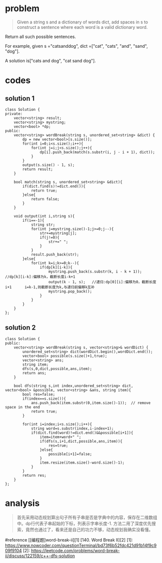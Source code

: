# problem
>Given a string s and a dictionary of words dict, add spaces in s to construct a sentence where each word is a valid dictionary word.

Return all such possible sentences.

For example, given
s ="catsanddog", 
dict =["cat", "cats", "and", "sand", "dog"].

A solution is["cats and dog", "cat sand dog"].
# codes
## solution 1
```
class Solution {
private:
    vector<string> result;
    vector<string> mystring;
    vector<bool> *dp;
public:
    vector<string> wordBreak(string s, unordered_set<string> &dict) {
        dp = new vector<bool>[s.size()];
        for(int i=0;i<s.size();i++){
            for(int j=i;j<s.size();j++){
                dp[i].push_back(match(s.substr(i, j - i + 1), dict));
            }
        }
        output(s.size() - 1, s);
        return result;
    }
    
    bool match(string s, unordered_set<string> &dict){
        if(dict.find(s)!=dict.end()){
            return true;
        }else{
            return false;
        }
    }
    
    void output(int i,string s){
        if(i==-1){
            string str;
            for(int j=mystring.size()-1;j>=0;j--){
                str+=mystring[j]; 
                if(j!=0){
                    str+=" ";
                }
            }
            result.push_back(str);
        }else{
            for(int k=i;k>=0;k--){
                if(dp[k][i-k]){
                    mystring.push_back(s.substr(k, i - k + 1)); //dp[k][i-k]:偏移为k，截断长度i-k+1
                    output(k - 1, s);   //递归:dp[0][i]:偏移为0，截断长度i+1      i=k-1,则截断长度为k,与递归前偏移k互补
                    mystring.pop_back();
                }
            }
        }
    }
};
```

## solution 2
```
class Solution {
public:
    vector<string> wordBreak(string s, vector<string>& wordDict) {
        unordered_set<string> dict(wordDict.begin(),wordDict.end());
        vector<bool> possible(s.size()+1,true);
        vector<string> ans;
        string item;
        dfs(s,0,dict,possible,ans,item);
        return ans;
    }
    
    bool dfs(string s,int index,unordered_set<string> dict, vector<bool> &possible, vector<string> &ans, string item){
        bool res=false;
        if(index==s.size()){
            ans.push_back(item.substr(0,item.size()-1));  // remove space in the end
            return true;
        }
        
        for(int i=index;i<s.size();i++){
            string word=s.substr(index,i-index+1);
            if(dict.find(word)!=dict.end()&&possible[i+1]){
                item=item+word+" ";
                if(dfs(s,i+1,dict,possible,ans,item)){
                    res=true;
                }else{
                    possible[i+1]=false;
                }
                item.resize(item.size()-word.size()-1);
            }
        }
        return res;
    }
};
```

# analysis
>首先采用动态规划算出句子所有子串是否是字典中的内容，保存在二维数组中。dp行代表子串起始的下标，列表示字串长度-1.
方法二用了深度优先搜索，竟然也通过了，看来还是自己的功力不够，动态规划我确实没看懂。

#reference 
[[编程题]word-break-ii][1]
[140. Word Break II][2]
[1]: https://www.nowcoder.com/questionTerminal/bd73f6b52fdc421d91b14f9c909f9104
[2]: https://leetcode.com/problems/word-break-ii/discuss/122159/c++-dfs-solution
